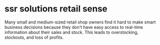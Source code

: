 # ssr solutions retail sense
Many small and medium-sized retail shop owners find it hard to make smart business decisions because they don’t have easy access to real-time information about their sales and stock. This leads to overstocking, stockouts, and loss of profits.
